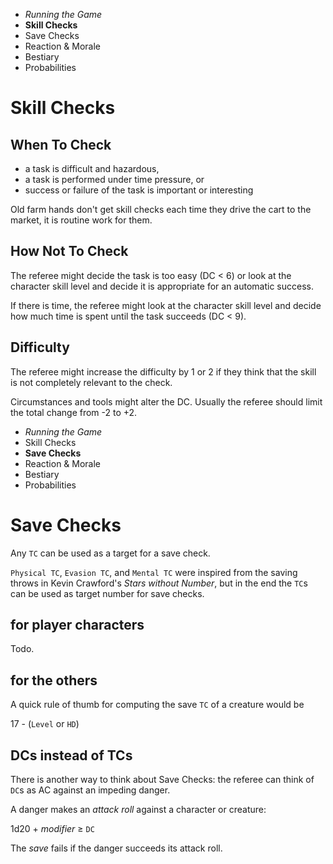 
<!-- .margin.compass -->
* _Running the Game_
* **Skill Checks**
* Save Checks
* Reaction & Morale
* Bestiary
* Probabilities


# Skill Checks


## When To Check

* a task is difficult and hazardous,
* a task is performed under time pressure, or
* success or failure of the task is important or interesting

Old farm hands don't get skill checks each time they drive the cart to the market, it is routine work for them.


## How Not To Check

The referee might decide the task is too easy (DC < 6) or look at the character skill level and decide it is appropriate for an automatic success.

If there is time, the referee might look at the character skill level and decide how much time is spent until the task succeeds (DC < 9).


## Difficulty

The referee might increase the difficulty by 1 or 2 if they think that the skill is not completely relevant to the check.

Circumstances and tools might alter the DC. Usually the referee should limit the total change from -2 to +2.

<!-- PAGE BREAK rchecks -->


<!-- .margin.compass -->
* _Running the Game_
* Skill Checks
* **Save Checks**
* Reaction & Morale
* Bestiary
* Probabilities


# Save Checks

Any `TC` can be used as a target for a save check.

`Physical TC`, `Evasion TC`, and `Mental TC` were inspired from the saving throws in Kevin Crawford's _Stars without Number_, but in the end the `TC`s can be used as target number for save checks.

## for player characters

Todo.

## for the others

A quick rule of thumb for computing the save `TC` of a creature would be

17 - (`Level` or `HD`)


## DCs instead of TCs

There is another way to think about Save Checks: the referee can think of `DC`s as AC against an impeding danger.

A danger makes an _attack roll_ against a character or creature:

1d20 + _modifier_ ≥ `DC`

The _save_ fails if the danger succeeds its attack roll.

